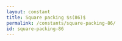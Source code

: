 ```yaml
---
layout: constant
title: Square packing $s(86)$
permalink: /constants/square-packing-86/
id: square-packing-86
---
```

